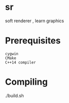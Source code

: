 # sr
soft renderer , learn graphics
# Prerequisites

    cygwin
    CMake
    C++14 compiler

# Compiling

./build.sh

